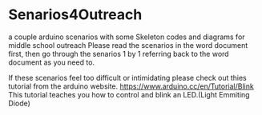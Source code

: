 # Senarios4Outreach
a couple arduino scenarios with some Skeleton codes and diagrams for middle school outreach
Please read the scenarios in the word document first, then go through the senarios 1 by 1 referring back to the word document as you need to.

If these scenarios feel too difficult or intimidating please check out thies tutorial from the arduino website.
https://www.arduino.cc/en/Tutorial/Blink
This tutorial teaches you how to control and blink an LED.(Light Emmiting Diode)
